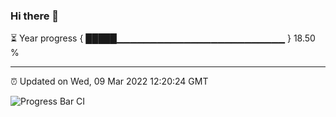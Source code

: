 ### Hi there 👋

⏳ Year progress { █████▁▁▁▁▁▁▁▁▁▁▁▁▁▁▁▁▁▁▁▁▁▁▁▁▁ } 18.50 %

---

⏰ Updated on Wed, 09 Mar 2022 12:20:24 GMT

![Progress Bar CI](https://github.com/liununu/liununu/workflows/Progress%20Bar%20CI/badge.svg)
